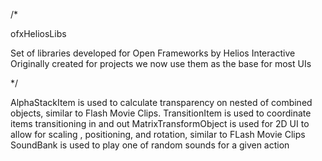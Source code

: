 /*

ofxHeliosLibs

Set of libraries developed for Open Frameworks by Helios Interactive
Originally created for projects we now use them as the base for most UIs


*/

AlphaStackItem is used to calculate transparency on nested of combined objects, similar to Flash Movie Clips.
TransitionItem is used to coordinate items transitioning in and out
MatrixTransformObject is used for 2D UI to allow for scaling , positioning, and rotation, similar to FLash Movie Clips
SoundBank is used to play one of random sounds for a given action